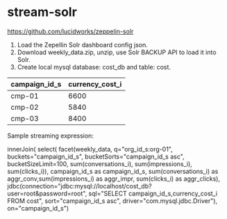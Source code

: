 # stream-solr

https://github.com/lucidworks/zeppelin-solr

1. Load the Zepellin Solr dashboard config json.
2. Download weekly_data.zip, unzip, use Solr BACKUP API to load it into Solr.
3. Create local mysql database: cost_db and table: cost.

| campaign_id_s | currency_cost_i |
| ------------- | --------------- |
| cmp-01  | 6600  |
| cmp-02  | 5840 |
| cmp-03  | 8400 |

Sample streaming expression:

innerJoin(
select(
facet(weekly_data,
q="org_id_s:org-01",
buckets="campaign_id_s",
bucketSorts="campaign_id_s asc",
bucketSizeLimit=100,
sum(conversations_i),
sum(impressions_i),
sum(clicks_i)),
campaign_id_s as campaign_id_s, 
sum(conversations_i) as aggr_conv,sum(impressions_i)
as aggr_impr, sum(clicks_i) as aggr_clicks),
jdbc(connection="jdbc:mysql://localhost/cost_db?
user=root&password=root",
sql="SELECT campaign_id_s,currency_cost_i FROM cost",
sort="campaign_id_s asc",
driver="com.mysql.jdbc.Driver"),
on="campaign_id_s")


